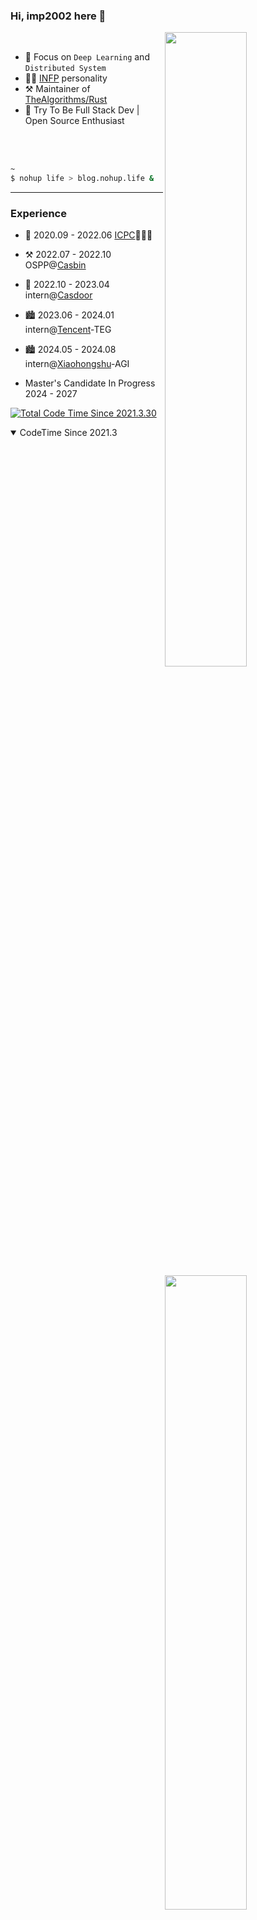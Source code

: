 ### Hi, imp2002 here 👋

[<img align="right" width="51%" src="https://readme-card.nohup.life/api?username=imp2002&show_icons=true" />](https://metrics.lecoq.io/imp2002?template=classic)

<br>

- 🌱 Focus on `Deep Learning` and `Distributed System`
- 👨‍🔬 [INFP](https://www.16personalities.com/infp-personality) personality
- ⚒️ Maintainer of [TheAlgorithms/Rust](https://github.com/TheAlgorithms/Rust)
- 🔭 Try To Be Full Stack Dev | Open Source Enthusiast

<br>
<br>

```sh
~
$ nohup life > blog.nohup.life &
```
---

### Experience
<img width="51%" align="right" src="https://readme-card.nohup.life/api/wakatime?username=imp2002&range=last_7_days&layout=compact&langs_count=8&show_icons=true&icon_color=CE1D2D&text_color=718096&bg_color=ffffff&custom_title=Time%20Over%20Last%20Week"/>

- 🥉 2020.09 - 2022.06 [ICPC](https://icpc.global/regionals/abouticpc)💭💡🎈 
- ⚒️ 2022.07 - 2022.10 OSPP@[Casbin](https://github.com/casbin)
- 🌆 2022.10 - 2023.04 intern@[Casdoor](https://github.com/casbin/casdoor)
- 🏙️ 2023.06 - 2024.01 intern@[Tencent](https://github.com/Tencent)-TEG
- 🏙️ 2024.05 - 2024.08 intern@[Xiaohongshu](https://www.xiaohongshu.com/)-AGI
  
- Master's Candidate In Progress 2024 - 2027

[<img src="https://wakatime.com/badge/user/70400143-077f-46cf-9ac2-ac211b28f700.svg" title="Total Code Time Since 2021.3.30"/>](https://wakatime.com/share/@imp2002/205976b6-e11c-436e-894b-d68a6eaeddf9.svg)


<details open><summary>CodeTime Since 2021.3</summary>
<img align="center" width="90%" src="https://wakatime.com/share/@imp2002/205976b6-e11c-436e-894b-d68a6eaeddf9.svg"></img>
</details>
